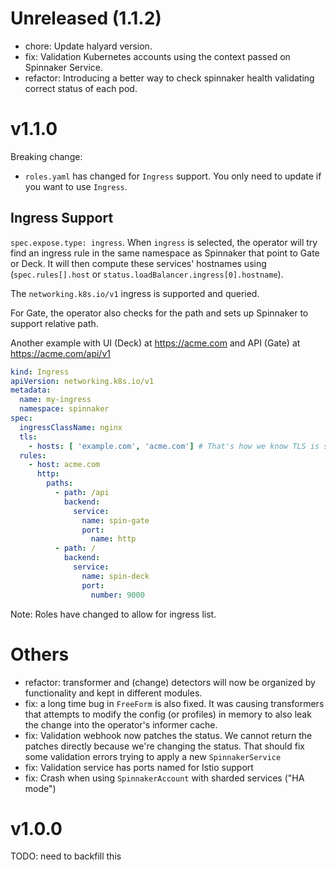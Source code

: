 # Unreleased (1.1.2)

- chore: Update halyard version.
- fix: Validation Kubernetes accounts using the context passed on Spinnaker Service.
- refactor: Introducing a better way to check spinnaker health validating correct status of each pod.

# v1.1.0

Breaking change:
- `roles.yaml` has changed for `Ingress` support. You only need to update if you want to use `Ingress`. 

## Ingress Support
`spec.expose.type: ingress`. When `ingress` is selected, the operator will try find an ingress rule 
in the same namespace as Spinnaker that point to Gate or Deck. It will then compute these services' hostnames
using (`spec.rules[].host` or `status.loadBalancer.ingress[0].hostname`).

The `networking.k8s.io/v1` ingress is supported and queried.

For Gate, the operator also checks for the path and sets up Spinnaker to support relative path.

Another example with UI (Deck) at https://acme.com and API (Gate) at https://acme.com/api/v1
```yaml
kind: Ingress
apiVersion: networking.k8s.io/v1
metadata:
  name: my-ingress
  namespace: spinnaker
spec:
  ingressClassName: nginx
  tls:
    - hosts: [ 'example.com', 'acme.com'] # That's how we know TLS is supported
  rules:
    - host: acme.com
      http:
        paths:
          - path: /api
            backend:
              service:
                name: spin-gate
                port:
                  name: http
          - path: /
            backend:
              service:
                name: spin-deck
                port:
                  number: 9000
```
 
Note: Roles have changed to allow for ingress list.

# Others
- refactor: transformer and (change) detectors will now be organized by functionality and kept in different modules.
- fix: a long time bug in `FreeForm` is also fixed. It was causing transformers that attempts to modify the config (or profiles) in memory to also leak the change into the operator's informer cache.
- fix: Validation webhook now patches the status. We cannot return the patches directly because we're changing the status. That should fix some validation errors trying to apply a new `SpinnakerService`
- fix: Validation service has ports named for Istio support
- fix: Crash when using `SpinnakerAccount` with sharded services ("HA mode")

# v1.0.0
TODO: need to backfill this
